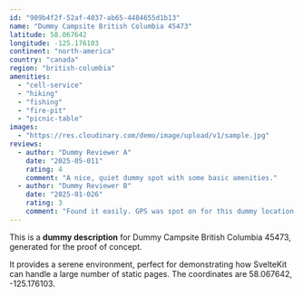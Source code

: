 ```yaml
---
id: "909b4f2f-52af-4037-ab65-4484655d1b13"
name: "Dummy Campsite British Columbia 45473"
latitude: 58.067642
longitude: -125.176103
continent: "north-america"
country: "canada"
region: "british-columbia"
amenities:
  - "cell-service"
  - "hiking"
  - "fishing"
  - "fire-pit"
  - "picnic-table"
images:
  - "https://res.cloudinary.com/demo/image/upload/v1/sample.jpg"
reviews:
  - author: "Dummy Reviewer A"
    date: "2025-05-011"
    rating: 4
    comment: "A nice, quiet dummy spot with some basic amenities."
  - author: "Dummy Reviewer B"
    date: "2025-01-026"
    rating: 3
    comment: "Found it easily. GPS was spot on for this dummy location."
---
```


This is a **dummy description** for Dummy Campsite British Columbia 45473, generated for the proof of concept.

It provides a serene environment, perfect for demonstrating how SvelteKit can handle a large number of static pages. The coordinates are 58.067642, -125.176103.
